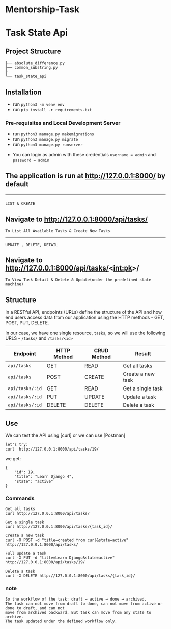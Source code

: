 # Mentorship-Task
# Task State Api 

## Project Structure
```
├── absolute_difference.py  
├── common_substring.py
├
└── task_state_api
```

## Installation
* run `` python3 -m venv env ``
* run `` pip install -r requirements.txt ``

### Pre-requisites and Local Development Server
* run `` python3 manage.py makemigrations ``
* run `` python3 manage.py migrate ``
* run `` python3 manage.py runserver ``
- You can login as admin with these credentials ``username = admin`` and ``password = admin``
 
## The application is run at http://127.0.0.1:8000/ by default <hr>

`` LIST & CREATE `` 
## Navigate to http://127.0.0.1:8000/api/tasks/
`` To List All Available Tasks & Create New Tasks `` <hr> 

`` UPDATE , DELETE, DETAIL `` 
## Navigate to http://127.0.0.1:8000/api/tasks/<<int:pk>>/
`` To View Task Detail & Delete & Update(under the predefined state machine) ``


## Structure
In a RESTful API, endpoints (URLs) define the structure of the API and how end users access data from our application using the HTTP methods - GET, POST, PUT, DELETE.

In our case, we have one single resource, `tasks`, so we will use the following URLS - `/tasks/` and `/tasks/<id>`

Endpoint |HTTP Method | CRUD Method | Result
-- | -- |-- |--
`api/tasks` | GET | READ | Get all tasks
`api/tasks`| POST | CREATE | Create a new task
`api/tasks/:id` | GET | READ | Get a single task
`api/tasks/:id` | PUT | UPDATE | Update a task
`api/tasks/:id` | DELETE | DELETE | Delete a task 

## Use
We can test the API using [curl] or we can use [Postman]
```
let's try:
curl  http://127.0.0.1:8000/api/tasks/19/
```
we get:
```
{
    "id": 19,
    "title": "Learn Django 4",
    "state": "active"
}

```
### Commands
```
Get all tasks
curl http://127.0.0.1:8000/api/tasks/ 

Get a single task
curl http://127.0.0.1:8000/api/tasks/{task_id}/   

Create a new task
curl -X POST -d "title=created from curl&state=active" http://127.0.0.1:8000/api/tasks/   

Full update a task
curl -X PUT -d "title=Learn Django&state=active" http://127.0.0.1:8000/api/tasks/19/   

Delete a task
curl -X DELETE http://127.0.0.1:8000/api/tasks/{task_id}/  

```
### note
```
So the workflow of the task: draft → active → done → archived.
The task can not move from draft to done, can not move from active or done to draft, and can not
move from archived backward. But task can move from any state to archive.
The task updated under the defined workflow only.
```
